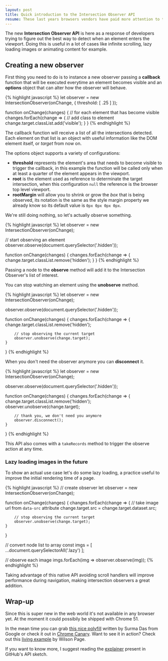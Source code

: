 ```yaml
---
layout: post
title: Quick introduction to the Intersection Observer API
resume: These last years browsers vendors have paid more attention to the riddles developers were trying to solve to implement native and more performant solutions.
---
```


The new **Intersection Observer API** is here as a response of developers trying to figure out the best way to detect when an element enters the viewport. Doing this is useful in a lot of cases like infinite scrolling, lazy loading images or animating content for example.


## Creating a new observer

First thing you need to do is to instance a new observer passing a **callback** function that will be executed everytime an element becomes visible and an **options** object that can alter how the observer will behave.

{% highlight javascript %}
let observer = new IntersectionObserver(onChange, {
    threshold: [ .25 ] 
});

function onChange(changes) {
    // for each element that has become visible
    changes.forEach(change => {
        // add class to element
        change.target.classList.add('visible');
    }
}
{% endhighlight %}

The callback function will receive a list of all the intersections detected. Each element on that list is an object with useful information like the DOM element itself, or *target* from now on.

The options object supports a variety of configurations:

- **threshold** represents the element's area that needs to become visible to trigger the callback, in this example the function will be called only when at least a quarter of the element appears in the viewport.
- **root** is the element used as reference to determinate the target intersection, when this configuration `null` the reference is the browser top level viewport.
- **rootMargin** will allow you to shrink or grow the *box* that is being observed, its notation is the same as the style margin property we already know so its default value is `0px 0px 0px 0px`.

We're still doing nothing, so let's actually observe something.

{% highlight javascript %}
let observer = new IntersectionObserver(onChange);

// start observing an element
observer.observe(document.querySelector('.hidden'));

function onChange(changes) {
    changes.forEach(change => {
        change.target.classList.remove('hidden');
    }
}
{% endhighlight %}

Passing a node to the **observe** method will add it to the Intersection Observer's list of interest.

You can stop watching an element using the **unobserve** method.

{% highlight javascript %}
let observer = new IntersectionObserver(onChange);

observer.observe(document.querySelector('.hidden'));

function onChange(changes) {
    changes.forEach(change => {
        change.target.classList.remove('hidden');

        // stop observing the current target
        observer.unobserve(change.target);
    }
}
{% endhighlight %}

When you don't need the observer anymore you can **disconnect** it.

{% highlight javascript %}
let observer = new IntersectionObserver(onChange);

observer.observe(document.querySelector('.hidden'));

function onChange(changes) {
    changes.forEach(change => {
        change.target.classList.remove('hidden');
        observer.unobserve(change.target);

        // thank you, we don't need you anymore
        observer.disconnect();
    }
}
{% endhighlight %}


This API also comes with a `takeRecords` method to trigger the observe action at any time.


### Lazy loading images in the future

To show an actual use case let's do some lazy loading, a practice useful to improve the initial rendering time of a page.

{% highlight javascript %}
// create observer
let observer = new IntersectionObserver(onChange);

function onChange(changes) {
    changes.forEach(change => {
        // take image url from `data-src` attribute
        change.target.src = change.target.dataset.src;

        // stop observing the current target
        observer.unobserve(change.target);
    }
}

// convert node list to array
const imgs = [ ...document.querySelectorAll('.lazy') ];

// observe each image
imgs.forEach(img => observer.observe(img));
{% endhighlight %}

Taking advantage of this native API avoiding scroll handlers will improve performance during navigation, making intersection observers a great addition.


## Wrap-up

Since this is super new in the web world it's not available in any browser yet. At the moment it could possibily be shipped with Chrome 51.

In the mean time you can grab [this nice polyfill][1] written by Surma Das from Google or check it out in [Chrome Canary][2]. Want to see it in action? Check out this [living example][3] by Wilson Page.

If you want to know more, I suggest reading the [explainer][4] present in GitHub's API sketch.

[1]: https://github.com/surma-dump/IntersectionObserver/blob/polyfill/polyfill/intersectionobserver-polyfill.js
[2]: https://www.google.es/chrome/browser/canary.html
[3]: http://wilsonpage.github.io/in-sixty/intersection-observer/
[4]: https://github.com/WICG/IntersectionObserver/blob/gh-pages/explainer.md
